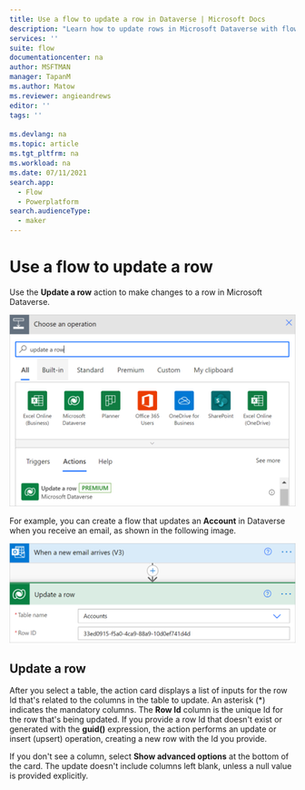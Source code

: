 ```yaml
---
title: Use a flow to update a row in Dataverse | Microsoft Docs
description: "Learn how to update rows in Microsoft Dataverse with flows."
services: ''
suite: flow
documentationcenter: na
author: MSFTMAN
manager: TapanM
ms.author: Matow
ms.reviewer: angieandrews
editor: ''
tags: ''

ms.devlang: na
ms.topic: article
ms.tgt_pltfrm: na
ms.workload: na
ms.date: 07/11/2021
search.app: 
  - Flow
  - Powerplatform
search.audienceType: 
  - maker
---
```



# Use a flow to update a row

Use the **Update a row** action to make changes to a row in Microsoft Dataverse.

![Image that displays the Update a row action.](../media/update-row/update-row-action.png)

For example, you can create a flow that updates an **Account** in Dataverse when you receive an email, as shown in the following image.

![Image that shows a flow that updates a row when an email arrives.](../media/update-row/update-row-new-email.png)

## Update a row 

After you select a table, the action card displays a list of inputs for the row Id that's related to the columns in the table to update. An asterisk (\*) indicates the mandatory columns. The **Row Id** column is the unique Id for the row that's being updated. If you provide a row Id that doesn't exist or generated with the **guid()** expression, the action performs an update or insert (upsert) operation, creating a new row with the Id you provide. 

If you don't see a column, select **Show advanced options** at the bottom of the card. The update doesn't include columns left blank, unless a null value is provided explicitly.

